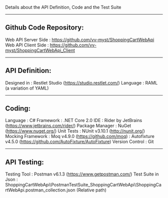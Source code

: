 Details about the API Definition, Code and the Test Suite

---------------------------------------------------------------------------------
Github Code Repository:
---------------------------------------------------------------------------------

Web API Server Side	: https://github.com/vv-myst/ShoppingCartWebApi
Web API Client Side	: https://github.com/vv-myst/ShoppingCartWebApi_Client



---------------------------------------------------------------------------------
API Definition:
---------------------------------------------------------------------------------

Designed in			: Restlet Studio (https://studio.restlet.com/)
Language			: RAML (a variation of YAML)



---------------------------------------------------------------------------------
Coding:
---------------------------------------------------------------------------------

Language			: C#
Framework			: .NET Core 2.0
IDE					: Rider by JetBrains (https://www.jetbrains.com/rider/)
Package Manager		: NuGet (https://www.nuget.org/)
Unit Tests			: NUnit v3.10.1 (http://nunit.org/)
Mocking Framework	: Moq v4.9.0 (https://github.com/moq)
                    : Autofixture v4.5.0 (https://github.com/AutoFixture/AutoFixture)
Version Control		: Git



---------------------------------------------------------------------------------
API Testing:
---------------------------------------------------------------------------------

Testing Tool		: Postman v6.1.3 (https://www.getpostman.com/)
Test Suite in Json	: ShoppingCartWebApi\PostmanTestSuite_ShoppingCartWebApi\ShoppingCartWebApi.postman_collection.json (Relative path)